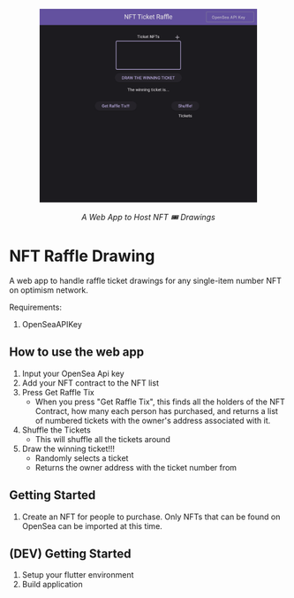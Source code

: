 <p align="center">
  <img src="https://github.com/PageDAO/raffler_web_app/blob/main/ui_screenshot.png" height="350" alt="NFT Raffle Drawing" />
</p>
<p align="center">
  <em>A Web App to Host NFT 🎟️ Drawings</em>
</p>


# NFT Raffle Drawing

A web app to handle raffle ticket drawings for any single-item number NFT on optimism network.

Requirements:
1. OpenSeaAPIKey

## How to use the web app
1. Input your OpenSea Api key  
2. Add your NFT contract to the NFT list  
3. Press Get Raffle Tix  
    - When you press "Get Raffle Tix", this finds all the holders of the NFT Contract, how many each person has purchased, and returns a list of numbered tickets with the owner's address associated with it.  
4. Shuffle the Tickets  
    - This will shuffle all the tickets around  
5. Draw the winning ticket!!!  
    - Randomly selects a ticket  
    - Returns the owner address with the ticket number from 

## Getting Started
1. Create an NFT for people to purchase. Only NFTs that can be found on OpenSea can be imported at this time.

## (DEV) Getting Started

1. Setup your flutter environment
2. Build application